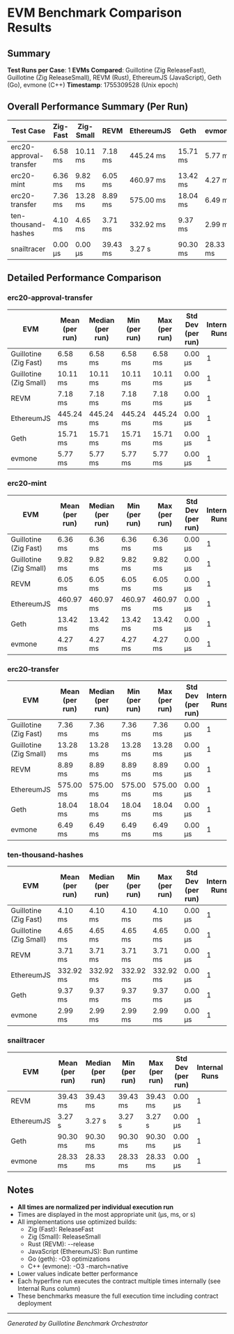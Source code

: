 # EVM Benchmark Comparison Results

## Summary

**Test Runs per Case**: 1
**EVMs Compared**: Guillotine (Zig ReleaseFast), Guillotine (Zig ReleaseSmall), REVM (Rust), EthereumJS (JavaScript), Geth (Go), evmone (C++)
**Timestamp**: 1755309528 (Unix epoch)

## Overall Performance Summary (Per Run)

| Test Case | Zig-Fast | Zig-Small | REVM | EthereumJS | Geth | evmone |
|-----------|----------|-----------|------|------------|------|--------|
| erc20-approval-transfer   | 6.58 ms | 10.11 ms | 7.18 ms | 445.24 ms | 15.71 ms | 5.77 ms |
| erc20-mint                | 6.36 ms | 9.82 ms | 6.05 ms | 460.97 ms | 13.42 ms | 4.27 ms |
| erc20-transfer            | 7.36 ms | 13.28 ms | 8.89 ms | 575.00 ms | 18.04 ms | 6.49 ms |
| ten-thousand-hashes       | 4.10 ms | 4.65 ms | 3.71 ms | 332.92 ms | 9.37 ms | 2.99 ms |
| snailtracer               | 0.00 μs | 0.00 μs | 39.43 ms | 3.27 s | 90.30 ms | 28.33 ms |

## Detailed Performance Comparison

### erc20-approval-transfer

| EVM | Mean (per run) | Median (per run) | Min (per run) | Max (per run) | Std Dev (per run) | Internal Runs |
|-----|----------------|------------------|---------------|---------------|-------------------|---------------|
| Guillotine (Zig Fast) | 6.58 ms | 6.58 ms | 6.58 ms | 6.58 ms | 0.00 μs |             1 |
| Guillotine (Zig Small) | 10.11 ms | 10.11 ms | 10.11 ms | 10.11 ms | 0.00 μs |             1 |
| REVM        | 7.18 ms | 7.18 ms | 7.18 ms | 7.18 ms | 0.00 μs |             1 |
| EthereumJS  | 445.24 ms | 445.24 ms | 445.24 ms | 445.24 ms | 0.00 μs |             1 |
| Geth        | 15.71 ms | 15.71 ms | 15.71 ms | 15.71 ms | 0.00 μs |             1 |
| evmone      | 5.77 ms | 5.77 ms | 5.77 ms | 5.77 ms | 0.00 μs |             1 |

### erc20-mint

| EVM | Mean (per run) | Median (per run) | Min (per run) | Max (per run) | Std Dev (per run) | Internal Runs |
|-----|----------------|------------------|---------------|---------------|-------------------|---------------|
| Guillotine (Zig Fast) | 6.36 ms | 6.36 ms | 6.36 ms | 6.36 ms | 0.00 μs |             1 |
| Guillotine (Zig Small) | 9.82 ms | 9.82 ms | 9.82 ms | 9.82 ms | 0.00 μs |             1 |
| REVM        | 6.05 ms | 6.05 ms | 6.05 ms | 6.05 ms | 0.00 μs |             1 |
| EthereumJS  | 460.97 ms | 460.97 ms | 460.97 ms | 460.97 ms | 0.00 μs |             1 |
| Geth        | 13.42 ms | 13.42 ms | 13.42 ms | 13.42 ms | 0.00 μs |             1 |
| evmone      | 4.27 ms | 4.27 ms | 4.27 ms | 4.27 ms | 0.00 μs |             1 |

### erc20-transfer

| EVM | Mean (per run) | Median (per run) | Min (per run) | Max (per run) | Std Dev (per run) | Internal Runs |
|-----|----------------|------------------|---------------|---------------|-------------------|---------------|
| Guillotine (Zig Fast) | 7.36 ms | 7.36 ms | 7.36 ms | 7.36 ms | 0.00 μs |             1 |
| Guillotine (Zig Small) | 13.28 ms | 13.28 ms | 13.28 ms | 13.28 ms | 0.00 μs |             1 |
| REVM        | 8.89 ms | 8.89 ms | 8.89 ms | 8.89 ms | 0.00 μs |             1 |
| EthereumJS  | 575.00 ms | 575.00 ms | 575.00 ms | 575.00 ms | 0.00 μs |             1 |
| Geth        | 18.04 ms | 18.04 ms | 18.04 ms | 18.04 ms | 0.00 μs |             1 |
| evmone      | 6.49 ms | 6.49 ms | 6.49 ms | 6.49 ms | 0.00 μs |             1 |

### ten-thousand-hashes

| EVM | Mean (per run) | Median (per run) | Min (per run) | Max (per run) | Std Dev (per run) | Internal Runs |
|-----|----------------|------------------|---------------|---------------|-------------------|---------------|
| Guillotine (Zig Fast) | 4.10 ms | 4.10 ms | 4.10 ms | 4.10 ms | 0.00 μs |             1 |
| Guillotine (Zig Small) | 4.65 ms | 4.65 ms | 4.65 ms | 4.65 ms | 0.00 μs |             1 |
| REVM        | 3.71 ms | 3.71 ms | 3.71 ms | 3.71 ms | 0.00 μs |             1 |
| EthereumJS  | 332.92 ms | 332.92 ms | 332.92 ms | 332.92 ms | 0.00 μs |             1 |
| Geth        | 9.37 ms | 9.37 ms | 9.37 ms | 9.37 ms | 0.00 μs |             1 |
| evmone      | 2.99 ms | 2.99 ms | 2.99 ms | 2.99 ms | 0.00 μs |             1 |

### snailtracer

| EVM | Mean (per run) | Median (per run) | Min (per run) | Max (per run) | Std Dev (per run) | Internal Runs |
|-----|----------------|------------------|---------------|---------------|-------------------|---------------|
| REVM        | 39.43 ms | 39.43 ms | 39.43 ms | 39.43 ms | 0.00 μs |             1 |
| EthereumJS  | 3.27 s | 3.27 s | 3.27 s | 3.27 s | 0.00 μs |             1 |
| Geth        | 90.30 ms | 90.30 ms | 90.30 ms | 90.30 ms | 0.00 μs |             1 |
| evmone      | 28.33 ms | 28.33 ms | 28.33 ms | 28.33 ms | 0.00 μs |             1 |


## Notes

- **All times are normalized per individual execution run**
- Times are displayed in the most appropriate unit (μs, ms, or s)
- All implementations use optimized builds:
  - Zig (Fast): ReleaseFast
  - Zig (Small): ReleaseSmall
  - Rust (REVM): --release
  - JavaScript (EthereumJS): Bun runtime
  - Go (geth): -O3 optimizations
  - C++ (evmone): -O3 -march=native
- Lower values indicate better performance
- Each hyperfine run executes the contract multiple times internally (see Internal Runs column)
- These benchmarks measure the full execution time including contract deployment

---

*Generated by Guillotine Benchmark Orchestrator*
